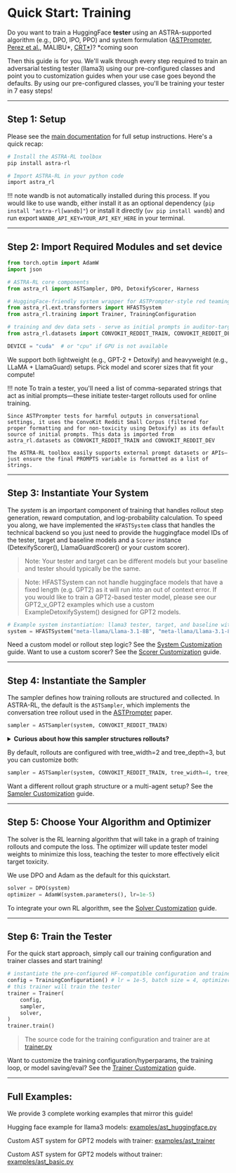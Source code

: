 # Quick Start: Training

Do you want to train a HuggingFace **tester** using an ASTRA-supported algorithm (e.g., DPO, IPO, PPO) and system formulation ([ASTPrompter](https://arxiv.org/abs/2407.09447), [Perez et al.](https://aclanthology.org/2022.emnlp-main.225/), MALIBU*, [CRT*](https://arxiv.org/abs/2402.19464))? *coming soon


Then this guide is for you. We'll walk through every step required to train an adversarial testing tester (llama3) using our pre-configured classes and point you to customization guides when your use case goes beyond the defaults. By using our pre-configured classes, you'll be training your tester in 7 easy steps!

---

## Step 1: Setup

Please see the [main documentation](../index.md) for full setup instructions. Here's a quick recap:

```bash
# Install the ASTRA-RL toolbox
pip install astra-rl

# Import ASTRA-RL in your python code
import astra_rl
```

!!! note
    wandb is not automatically installed during this process. If you would like to use wandb, either install it as an optional dependency (`pip install "astra-rl[wandb]"`) or install it directly (`uv pip install wandb`) and run export `WANDB_API_KEY=YOUR_API_KEY_HERE` in your terminal.

---

## Step 2: Import Required Modules and set device

```python
from torch.optim import AdamW
import json

# ASTRA-RL core components
from astra_rl import ASTSampler, DPO, DetoxifyScorer, Harness

# HuggingFace-friendly system wrapper for ASTPrompter-style red teaming
from astra_rl.ext.transformers import HFASTSystem
from astra_rl.training import Trainer, TrainingConfiguration

# training and dev data sets - serve as initial prompts in auditor-target rollouts
from astra_rl.datasets import CONVOKIT_REDDIT_TRAIN, CONVOKIT_REDDIT_DEV

DEVICE = "cuda"  # or "cpu" if GPU is not available
```
We support both lightweight (e.g., GPT-2 + Detoxify) and heavyweight (e.g., LLaMA + LlamaGuard) setups. Pick model and scorer sizes that fit your compute!

!!! note
    To train a tester, you'll need a list of comma-separated strings that act as initial prompts—these initiate tester-target rollouts used for online training.

    Since ASTPrompter tests for harmful outputs in conversational settings, it uses the ConvoKit Reddit Small Corpus (filtered for proper formatting and for non-toxicity using Detoxify) as its default source of initial prompts. This data is imported from astra_rl.datasets as CONVOKIT_REDDIT_TRAIN and CONVOKIT_REDDIT_DEV

    The ASTRA-RL toolbox easily supports external prompt datasets or APIs—just ensure the final PROMPTS variable is formatted as a list of strings.


---

## Step 3: Instantiate Your System

The *system* is an important component of training that handles rollout step generation, reward computation, and log-probability calculation. To speed you along, we have implemented the `HFASTSystem` class that handles the technical backend so you just need to provide the huggingface model IDs of the tester, target and baseline models and a `Scorer` instance (DetexifyScorer(), LlamaGuardScorer() or your custom scorer).

> Note: Your tester and target can be different models but your baseline and tester should typically be the same.

> Note: HFASTSystem can not handle huggingface models that have a fixed length (e.g. GPT2) as it will run into an out of context error. If you would like to train a GPT2-based tester model, please see our GPT2_v_GPT2 examples which use a custom ExampleDetoxifySystem() designed for GPT2 models.

```python
# Example system instantiation: llama3 tester, target, and baseline with Detoxify scorer (heavyweight setup - requires GPU)
system = HFASTSystem("meta-llama/Llama-3.1-8B", "meta-llama/Llama-3.1-8B", "meta-llama/Llama-3.1-8B", DetoxifyScorer(), DEVICE)
```

Need a custom model or rollout step logic? See the [System Customization](customizing_training/problems.md) guide. Want to use a custom scorer? See the [Scorer Customization](customizing_training/moderators.md) guide.

---

## Step 4: Instantiate the Sampler

The sampler defines how training rollouts are structured and collected. In ASTRA-RL, the default is the `ASTSampler`, which implements the conversation tree rollout used in the [ASTPrompter](https://arxiv.org/abs/2407.09447) paper.

```python
sampler = ASTSampler(system, CONVOKIT_REDDIT_TRAIN)
```

<details>
  <summary><strong>Curious about how this sampler structures rollouts?</strong></summary>

  This sampler builds a tree-structured conversation graph, where:
  - The root node starts from a random initial prompt (from `CONVOKIT_REDDIT_TRAIN`)
  - At each turn, the tester generates multiple (`tree_width`, default 2) candidate utterances
  - Each of those utterances is fed to the target model, which produces a response
  - The resulting tester–target tuples form child nodes
  - This process repeats for `tree_depth` levels (default 3), yielding a multi-turn tester–target dialogue tree.

  This structure enables preference-based learning algorithms like DPO and IPO to reason over multiple conversational branches at once, training the tester to elicit harmful responses in a multi-turn setting.
</details>


By default, rollouts are configured with tree_width=2 and tree_depth=3, but you can customize both:
```python
sampler = ASTSampler(system, CONVOKIT_REDDIT_TRAIN, tree_width=4, tree_depth=5)
```

Want a different rollout graph structure or a multi-agent setup? See the [Sampler Customization](customizing_training/environments.md) guide.

---

## Step 5: Choose Your Algorithm and Optimizer

The solver is the RL learning algorithm that will take in a graph of training rollouts and compute the loss. The optimizer will update tester model weights
to minimize this loss, teaching the tester to more effectively elicit target toxicity.

We use DPO and Adam as the default for this quickstart.

```python
solver = DPO(system)
optimizer = AdamW(system.parameters(), lr=1e-5)
```

To integrate your own RL algorithm, see the [Solver Customization](customizing_training/solvers.md) guide.

---

## Step 6: Train the Tester

For the quick start approach, simply call our training configuration and trainer classes and start training!

```python
# instantiate the pre-configured HF-compatible configuration and trainer class
config = TrainingConfiguration() # lr = 1e-5, batch size = 4, optimizer = "adamw", no gradient accumulation, 1000 training steps, 2 episodes per experience
# this trainer will train the tester
trainer = Trainer(
    config,
    sampler,
    solver,
)
trainer.train()
```
> The source code for the training configuration and trainer are at [trainer.py](https://github.com/sisl/astra-rl/blob/main/src/astra_rl/training/trainer.py)

Want to customize the training configuration/hyperparams, the training loop, or model saving/eval? See the [Trainer Customization](customizing_training/trainers.md) guide.

---

## Full Examples:
We provide 3 complete working examples that mirror this guide!

Hugging face example for llama3 models: [examples/ast_huggingface.py](https://github.com/sisl/astra-rl/blob/main/examples/ast_huggingface.py)

Custom AST system for GPT2 models with trainer: [examples/ast_trainer](https://github.com/sisl/astra-rl/blob/main/examples/GPT2_v_GPT2/ast_trainer.py)

Custom AST system for GPT2 models without trainer: [examples/ast_basic.py](https://github.com/sisl/astra-rl/blob/main/examples/ast_basic.py)

